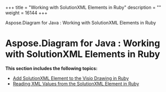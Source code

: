 +++
title = "Working with SolutionXML Elements in Ruby" 
description = "" 
weight = 16144 
+++

Aspose.Diagram for Java : Working with SolutionXML Elements in Ruby  

# Aspose.Diagram for Java : Working with SolutionXML Elements in Ruby


**This section includes the following topics:**

*   [Add SolutionXML Element to the Visio Drawing in Ruby](https://docs2.aspose.com/diagram/java/plugins/asposediagramjavaforruby/rubyprogrammersguide/workingwithsolutionxmlelementsinruby/add+solutionxml+element+to+the+visio+drawing+in+ruby)
*   [Reading XML Values from the SolutionXML Element in Ruby](https://docs2.aspose.com/diagram/java/plugins/asposediagramjavaforruby/rubyprogrammersguide/workingwithsolutionxmlelementsinruby/reading+xml+values+from+the+solutionxml+element+in+ruby)

